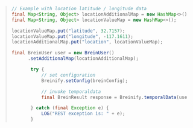 > ```java
> // Example with location latitude / longitude data
> final Map<String, Object> locationAdditionalMap = new HashMap<>();
> final Map<String, Object> locationValueMap = new HashMap<>();
>
> locationValueMap.put("latitude", 32.7157);
> locationValueMap.put("longitude", -117.1611);
> locationAdditionalMap.put("location", locationValueMap);
>
> final BreinUser user = new BreinUser()
>       .setAdditionalMap(locationAdditionalMap);
>
>        try {
>            // set configuration
>            Breinify.setConfig(breinConfig);
>
>            // invoke temporaldata
>            final BreinResult response = Breinify.temporalData(user);
>
>        } catch (final Exception e) {
>            LOG("REST exception is: " + e);
>        }
> ```
